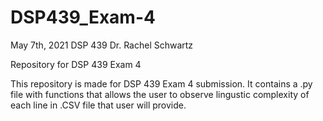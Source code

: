 # DSP439_Exam-4
May 7th, 2021
DSP 439
Dr. Rachel Schwartz

Repository for DSP 439 Exam 4

This repository is made for DSP 439 Exam 4 submission. It contains a .py file with functions that allows the user to observe lingustic complexity of each line in .CSV file that user will provide. 
